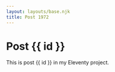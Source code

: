 ```yaml
---
layout: layouts/base.njk
title: Post 1972
---
```


# Post {{ id }}

This is post {{ id }} in my Eleventy project.
